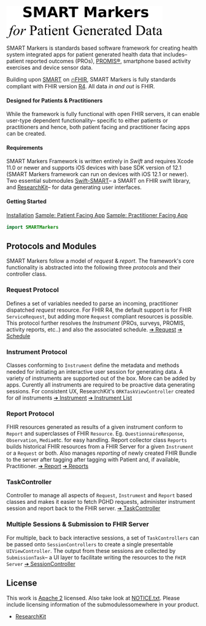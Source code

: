 <img src="./assets/smtextlogo.png" alt="SMART Markers">

SMART Markers is standards based software framework for creating health system integrated apps for patient generated health data that includes– patient reported outcomes (PROs), [PROMIS®][promis], smartphone based activity exercises and device sensor data.

Building upon [SMART][smart] on [🔥FHIR][fhir], SMART Markers is fully standards compliant with FHIR version [R4][r4]. All data _in and out_ is FHIR.

#### Designed for Patients & Practitioners

While the framework is fully functional with open FHIR servers, it can enable user-type dependent functionality– specific to either patients or practitioners and hence, both patient facing and practitioner facing apps can be created.


#### Requirements

SMART Markers Framework is written entirely in _Swift_ and requires Xcode 11.0 or newer and supports iOS devices with base SDK version of 12.1 (SMART Markers framework can run on devices with iOS 12.1 or newer). Two essential submodules [Swift-SMART][swift-smart]– a SMART on FHIR swift library, and [ResearchKit][rk]– for data generating user interfaces.

#### Getting Started

[Installation](INSTALLATION.md)
[Sample: Patient Facing App][easipro-patient]
[Sample: Practitioner Facing App][easipro-practitioner]

```swift
import SMARTMarkers
```

Protocols and  Modules
----------------------

SMART Markers follow a model of _request_ & _report_. The framework's core functionality is abstracted into the following three _protocols_ and their controller class.

### Request Protocol

Defines a set of variables needed to parse an incoming, practitioner dispatched _request_ resource. For FHIR R4, the default support is for FHIR `ServiceRequest`, but adding more `Request` compliant resources is possible. This protocol further resolves the _Instrument_ (PROs, surveys, PROMIS, activity reports, etc..) and also the associated schedule.
[➔ Request](./Sources/Request/) 
[➔ Schedule](./Sources/Request/Schedule.swift) 


### Instrument Protocol

Classes conforming to `Instrument` define the metadata and methods needed for initiating an interactive user session for generating data. A variety of instruments are supported out of the box. More can be added by apps. Curently all instruments are required to be proactive data generating sessions. For consistent UX, ResearchKit's `ORKTaskViewController` created for _all_ instruments
[➔ Instrument](./Sources/Instrument/)
[➔ Instrument List](./Sources/Instrument/List.md) 

### Report Protocol

FHIR resources generated as results of a given instrument conform to `Report` and superclasses of FHIR `Resource`. Eg. `QuestionnaireResponse`, `Observation`, `Media`etc. for easy handling. Report collector class `Reports` builds historical FHIR resources from a FHIR Server for a given `Instrument` or a `Request` or both. Also manages _reporting_ of newly created FHIR Bundle to the server after tagging after tagging with Patient and, if available, Practitioner.
[➔ Report](./Sources/Reports/)
[➔ Reports](./Sources/Reports/Reports.swift) 

### TaskController

Controller to manage all aspects of `Request`, `Instrument` and `Report` based classes and makes it easier to fetch PGHD requests, administer instrument session and report back to the FHIR server.
[➔ TaskController](./Sources/TaskController/)

### Multiple Sessions & Submission to FHIR Server

For multiple, back to back interactive sessions, a set of `TaskControllers` can be passed onto `SessionControllers` to create a single presentable `UIViewController`. The output from these sessions are collected by `SubmissionTask`– a UI layer to facilitate writing the resources to the `FHIR Server`
[➔ SessionController](./Sources/Session/)


License
-------
This work is [Apache 2](LICENSE.txt) licensed. Also take look at [NOTICE.txt](NOTICE.txt). Please include licensing information of the submodulessomewhere in your product. 

- [ResearchKit][rk]


[easipro-patient]: https://github.com/easipro/easipro-smart
[easipro-practitioner]: https://github.com/easipro/easipro-smart-practitioner
[promis]: http://www.healthmeasures.net/index.php?option=com_content&view=category&layout=blog&id=147&Itemid=806
[swift-smart]: https://github.com/smart-on-fhir/swift-smart
[rk]: https://researchkit.org
[r4]: http://hl7.org/fhir/R4/
[smart]: https://smarthealthit.org
[fhir]: https://hl7.org/fhir


